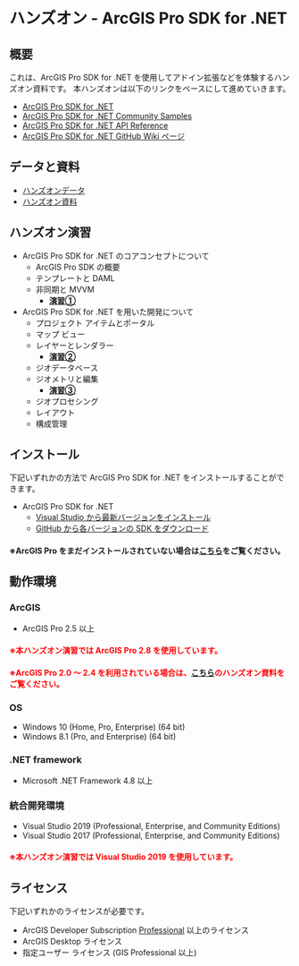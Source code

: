 # ハンズオン - ArcGIS Pro SDK for .NET

## 概要
これは、ArcGIS Pro SDK for .NET を使用してアドイン拡張などを体験するハンズオン資料です。
本ハンズオンは以下のリンクをベースにして進めていきます。

* [ArcGIS Pro SDK for .NET](https://github.com/Esri/arcgis-pro-sdk/)
* [ArcGIS Pro SDK for .NET Community Samples](https://github.com/Esri/arcgis-pro-sdk-community-samples)
* [ArcGIS Pro SDK for .NET API Reference](https://pro.arcgis.com/en/pro-app/sdk/api-reference/index.html#topic1.html)
* [ArcGIS Pro SDK for .NET GitHub Wiki ページ](https://github.com/EsriJapan/arcgis-pro-sdk/wiki)

## データと資料
* [ハンズオンデータ](https://github.com/EsriJapan/workshops/raw/master/20211001_arcgis-pro-sdk-hands-on/hands-on/%E6%BC%94%E7%BF%92%E3%83%87%E3%83%BC%E3%82%BF/Sample.zip)
* [ハンズオン資料](https://github.com/EsriJapan/workshops/raw/master/20190913_arcgis-pro-sdk-hands-on/%E3%83%8F%E3%83%B3%E3%82%BA%E3%82%AA%E3%83%B3%E8%B3%87%E6%96%99.pdf)

## ハンズオン演習
* ArcGIS Pro SDK for .NET のコアコンセプトについて
    * ArcGIS Pro SDK の概要
    * テンプレートと DAML
    * 非同期と MVVM
        * **[演習①](https://github.com/EsriJapan/workshops/tree/master/20211001_arcgis-pro-sdk-hands-on/hands-on/%E6%BC%94%E7%BF%921)**
* ArcGIS Pro SDK for .NET を用いた開発について
    * プロジェクト アイテムとポータル
    * マップ ビュー
    * レイヤーとレンダラー
        * **[演習②](https://github.com/EsriJapan/workshops/tree/master/20211001_arcgis-pro-sdk-hands-on/hands-on/%E6%BC%94%E7%BF%922)**
    * ジオデータベース
    * ジオメトリと編集
        * **[演習③](https://github.com/EsriJapan/workshops/tree/master/20211001_arcgis-pro-sdk-hands-on/hands-on/%E6%BC%94%E7%BF%923)**
    * ジオプロセシング
    * レイアウト
    * 構成管理

## インストール
下記いずれかの方法で ArcGIS Pro SDK for .NET をインストールすることができます。
* ArcGIS Pro SDK for .NET
  * [Visual Studio から最新バージョンをインストール](https://github.com/EsriJapan/arcgis-pro-sdk/wiki/ProGuide-Installation-and-Upgrade)
  * [GitHub から各バージョンの SDK をダウンロード](https://github.com/Esri/arcgis-pro-sdk/releases)

#### <span style="color: bluck ">※ArcGIS Pro をまだインストールされていない場合は[こちら](https://doc.esrij.com/pro/get-started/setup/)をご覧ください。</span>

## 動作環境

### ArcGIS
* ArcGIS Pro 2.5 以上

#### <span style="color: red; ">※本ハンズオン演習では ArcGIS Pro 2.8 を使用しています。</span>
#### <span style="color: red; ">※ArcGIS Pro 2.0 ～ 2.4 を利用されている場合は、[こちら](https://github.com/EsriJapan/workshops/tree/master/20190913_arcgis-pro-sdk-hands-on)のハンズオン資料をご覧ください。</span>

### OS
* Windows 10 (Home, Pro, Enterprise) (64 bit)
* Windows 8.1 (Pro, and Enterprise) (64 bit)

### .NET framework
* Microsoft .NET Framework 4.8 以上

### 統合開発環境
* Visual Studio 2019 (Professional, Enterprise, and Community Editions)
* Visual Studio 2017 (Professional, Enterprise, and Community Editions)

#### <span style="color: red; ">※本ハンズオン演習では Visual Studio 2019 を使用しています。</span>

## ライセンス
下記いずれかのライセンスが必要です。
* ArcGIS Developer Subscription [Professional](https://www.esrij.com/products/arcgis-for-developers/details/) 以上のライセンス
* ArcGIS Desktop ライセンス
* 指定ユーザー ライセンス (GIS Professional 以上)


